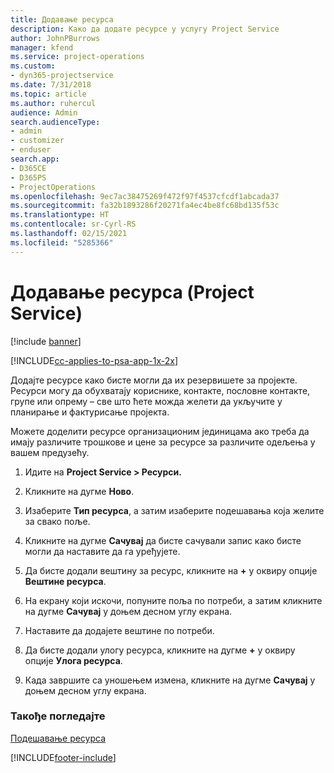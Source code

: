 ```yaml
---
title: Додавање ресурса
description: Како да додате ресурсе у услугу Project Service
author: JohnPBurrows
manager: kfend
ms.service: project-operations
ms.custom:
- dyn365-projectservice
ms.date: 7/31/2018
ms.topic: article
ms.author: ruhercul
audience: Admin
search.audienceType:
- admin
- customizer
- enduser
search.app:
- D365CE
- D365PS
- ProjectOperations
ms.openlocfilehash: 9ec7ac38475269f472f97f4537cfcdf1abcada37
ms.sourcegitcommit: fa32b1893286f20271fa4ec4be8fc68bd135f53c
ms.translationtype: HT
ms.contentlocale: sr-Cyrl-RS
ms.lasthandoff: 02/15/2021
ms.locfileid: "5285366"
---
```

# <a name="add-resources-project-service"></a>Додавање ресурса (Project Service)

[!include [banner](../includes/psa-now-project-operations.md)]

[!INCLUDE[cc-applies-to-psa-app-1x-2x](../includes/cc-applies-to-psa-app-1x-2x.md)]

Додајте ресурсе како бисте могли да их резервишете за пројекте. Ресурси могу да обухватају кориснике, контакте, пословне контакте, групе или опрему – све што ћете можда желети да укључите у планирање и фактурисање пројекта.  
  
Можете доделити ресурсе организационим јединицама ако треба да имају различите трошкове и цене за ресурсе за различите одељења у вашем предузећу.  
  
1.  Идите на **Project Service > Ресурси.**  
  
2.  Кликните на дугме **Ново**.  
  
3.  Изаберите **Тип ресурса**, а затим изаберите подешавања која желите за свако поље.  
  
4.  Кликните на дугме **Сачувај** да бисте сачували запис како бисте могли да наставите да га уређујете.  
  
5.  Да бисте додали вештину за ресурс, кликните на **+** у оквиру опције **Вештине ресурса**.  
  
6.  На екрану који искочи, попуните поља по потреби, а затим кликните на дугме **Сачувај** у доњем десном углу екрана.  
  
7.  Наставите да додајете вештине по потреби.  
  
8.  Да бисте додали улогу ресурса, кликните на дугме **+** у оквиру опције **Улога ресурса**.  
  
9. Када завршите са уношењем измена, кликните на дугме **Сачувај** у доњем десном углу екрана.  
  
### <a name="see-also"></a>Такође погледајте  
 [Подешавање ресурса](../psa/set-up-resources.md)


[!INCLUDE[footer-include](../includes/footer-banner.md)]